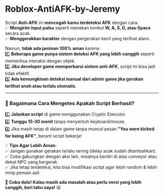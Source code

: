 # Roblox-AntiAFK-by-Jeremy

Script **Anti-AFK** ini **mencegah kamu terdeteksi AFK** dengan cara:  
✅ **Mengirim input palsu** seperti menekan tombol **W, A, S, D, atau Space** secara acak.  
✅ **Menggerakkan karakter** dengan pergerakan kecil yang terlihat alami.  

Namun, **tidak ada jaminan 100% aman** karena:  
1️⃣ **Beberapa game punya sistem deteksi AFK yang lebih canggih** seperti memeriksa interaksi dengan objek.  
2️⃣ **Jika developer game memperbarui sistem anti-AFK**, script ini bisa jadi tidak efektif.  
3️⃣ **Ada kemungkinan deteksi manual dari admin game jika gerakan terlihat aneh atau terlalu otomatis**.  

---

### **🔹 Bagaimana Cara Mengetes Apakah Script Berhasil?**  
1️⃣ **Jalankan script** di game menggunakan Cryptic Executor.  
2️⃣ **Tunggu 15-30 menit** tanpa menyentuh keyboard/mouse.  
3️⃣ Jika masih tetap di dalam game tanpa muncul pesan **"You were kicked for being AFK"**, berarti script bekerja!  

💡 **Tips Agar Lebih Aman:**  
✅ Jangan gunakan gerakan terlalu sering (delay acak sudah ditambahkan).  
✅ Coba gabungkan dengan aksi lain, misalnya berdiri di atas conveyor atau dekat NPC yang bergerak.  
✅ Jika tetap terdeteksi, kita bisa modifikasi script agar lebih random & lebih mirip pemain asli.  

🚀 **Coba dulu! Kalau masih ada masalah atau perlu versi yang lebih canggih, beri tahu saya!** 😃
